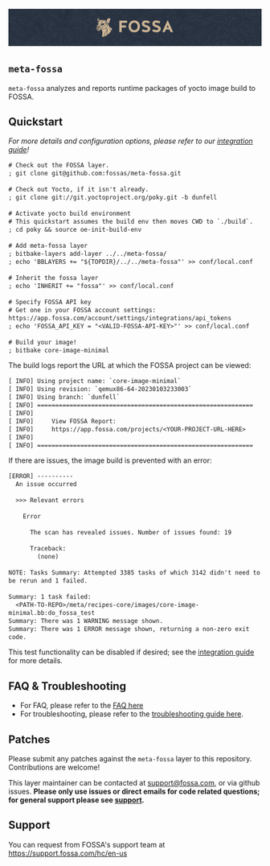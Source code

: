 ![FOSSA](https://raw.githubusercontent.com/fossas/fossa-cli/master/docs/assets/header.png)
## `meta-fossa`

`meta-fossa` analyzes and reports runtime packages of yocto image build to FOSSA.

## Quickstart

_For more details and configuration options, please refer to our [integration guide](./GUIDE.md)!_

```shell
# Check out the FOSSA layer.
; git clone git@github.com:fossas/meta-fossa.git

# Check out Yocto, if it isn't already.
; git clone git://git.yoctoproject.org/poky.git -b dunfell

# Activate yocto build environment
# This quickstart assumes the build env then moves CWD to `./build`.
; cd poky && source oe-init-build-env

# Add meta-fossa layer
; bitbake-layers add-layer ../../meta-fossa/
; echo 'BBLAYERS += "${TOPDIR}/../../meta-fossa"' >> conf/local.conf

# Inherit the fossa layer
; echo 'INHERIT += "fossa"' >> conf/local.conf

# Specify FOSSA API key
# Get one in your FOSSA account settings: https://app.fossa.com/account/settings/integrations/api_tokens
; echo 'FOSSA_API_KEY = "<VALID-FOSSA-API-KEY>"' >> conf/local.conf

# Build your image!
; bitbake core-image-minimal
```

The build logs report the URL at which the FOSSA project can be viewed:
```shell
[ INFO] Using project name: `core-image-minimal`
[ INFO] Using revision: `qemux86-64-20230103233003`
[ INFO] Using branch: `dunfell`
[ INFO] ============================================================
[ INFO]
[ INFO]     View FOSSA Report:
[ INFO]     https://app.fossa.com/projects/<YOUR-PROJECT-URL-HERE>
[ INFO]
[ INFO] ============================================================
```

If there are issues, the image build is prevented with an error:
```shell
[ERROR] ----------
  An issue occurred

  >>> Relevant errors

    Error

      The scan has revealed issues. Number of issues found: 19

      Traceback:
        (none)

NOTE: Tasks Summary: Attempted 3385 tasks of which 3142 didn't need to be rerun and 1 failed.

Summary: 1 task failed:
  <PATH-TO-REPO>/meta/recipes-core/images/core-image-minimal.bb:do_fossa_test
Summary: There was 1 WARNING message shown.
Summary: There was 1 ERROR message shown, returning a non-zero exit code.
```

This test functionality can be disabled if desired; see the [integration guide](./GUIDE.md#perform-only-analysis-disregard-fossa-test)
for more details.

## FAQ & Troubleshooting

- For FAQ, please refer to the [FAQ here](./GUIDE.md#faq)
- For troubleshooting, please refer to the [troubleshooting guide here](./GUIDE.md#troubleshoot).

## Patches

Please submit any patches against the `meta-fossa` layer to this
repository. Contributions are welcome!

This layer maintainer can be contacted at support@fossa.com, or via github issues.
**Please only use issues or direct emails for code related questions; for general support please see [support](#support).**

## Support

You can request from FOSSA's support team at https://support.fossa.com/hc/en-us
